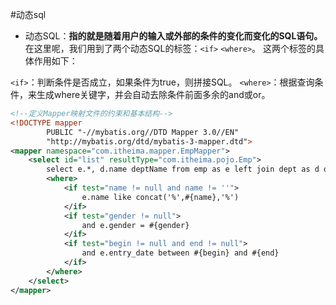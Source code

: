 #动态sql
- 动态SQL：**指的就是随着用户的输入或外部的条件的变化而变化的SQL语句。**
在这里呢，我们用到了两个动态SQL的标签：`<if>` `<where>`。 这两个标签的具体作用如下：

`<if>`：判断条件是否成立，如果条件为true，则拼接SQL。
`<where>`：根据查询条件，来生成where关键字，并会自动去除条件前面多余的and或or。

```XML
<!--定义Mapper映射文件的约束和基本结构-->
<!DOCTYPE mapper
        PUBLIC "-//mybatis.org//DTD Mapper 3.0//EN"
        "http://mybatis.org/dtd/mybatis-3-mapper.dtd">
<mapper namespace="com.itheima.mapper.EmpMapper">
    <select id="list" resultType="com.itheima.pojo.Emp">
        select e.*, d.name deptName from emp as e left join dept as d on e.dept_id = d.id
        <where>
            <if test="name != null and name != ''">
                e.name like concat('%',#{name},'%')
            </if>
            <if test="gender != null">
                and e.gender = #{gender}
            </if>
            <if test="begin != null and end != null">
                and e.entry_date between #{begin} and #{end}
            </if>
        </where>
    </select>
</mapper>
```